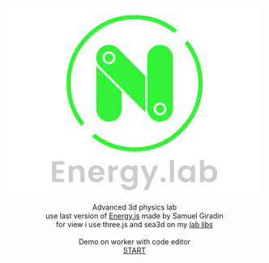 <p align="center"><a href="http://lo-th.github.io/Energy.lab/"><img src="./assets/textures/logo.svg"/></a></p>

<p align="center">Advanced 3d physics lab<br>
use last version of <a href="https://github.com/samuelgirardin/Energy.js">Energy.js</a> made by Samuel Giradin<br>
for view i use three.js and sea3d on my <a href="https://github.com/lo-th/lab">lab libs</a><br><br>
Demo on worker with code editor<br>
<a href="http://lo-th.github.io/Energy.lab/">START</a><br></p>